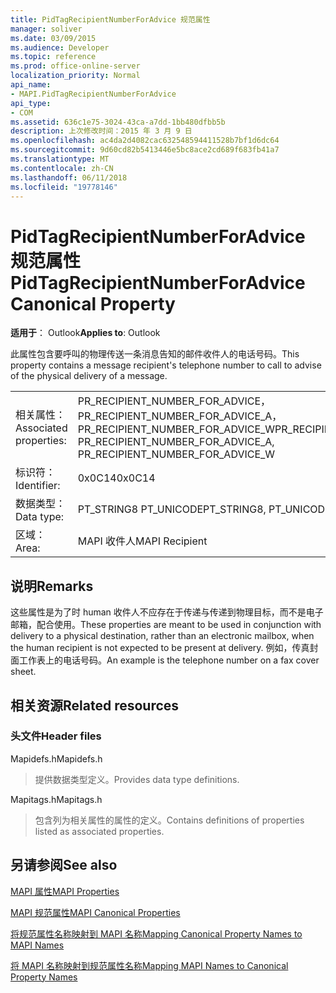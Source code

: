 ```yaml
---
title: PidTagRecipientNumberForAdvice 规范属性
manager: soliver
ms.date: 03/09/2015
ms.audience: Developer
ms.topic: reference
ms.prod: office-online-server
localization_priority: Normal
api_name:
- MAPI.PidTagRecipientNumberForAdvice
api_type:
- COM
ms.assetid: 636c1e75-3024-43ca-a7dd-1bb480dfbb5b
description: 上次修改时间：2015 年 3 月 9 日
ms.openlocfilehash: ac4da2d4082cac632548594411528b7bf1d6dc64
ms.sourcegitcommit: 9d60cd82b5413446e5bc8ace2cd689f683fb41a7
ms.translationtype: MT
ms.contentlocale: zh-CN
ms.lasthandoff: 06/11/2018
ms.locfileid: "19778146"
---
```

# <a name="pidtagrecipientnumberforadvice-canonical-property"></a><span data-ttu-id="af2fc-103">PidTagRecipientNumberForAdvice 规范属性</span><span class="sxs-lookup"><span data-stu-id="af2fc-103">PidTagRecipientNumberForAdvice Canonical Property</span></span>

  
  
<span data-ttu-id="af2fc-104">**适用于**： Outlook</span><span class="sxs-lookup"><span data-stu-id="af2fc-104">**Applies to**: Outlook</span></span> 
  
<span data-ttu-id="af2fc-105">此属性包含要呼叫的物理传送一条消息告知的邮件收件人的电话号码。</span><span class="sxs-lookup"><span data-stu-id="af2fc-105">This property contains a message recipient's telephone number to call to advise of the physical delivery of a message.</span></span>
  
|||
|:-----|:-----|
|<span data-ttu-id="af2fc-106">相关属性：</span><span class="sxs-lookup"><span data-stu-id="af2fc-106">Associated properties:</span></span>  <br/> |<span data-ttu-id="af2fc-107">PR_RECIPIENT_NUMBER_FOR_ADVICE，PR_RECIPIENT_NUMBER_FOR_ADVICE_A，PR_RECIPIENT_NUMBER_FOR_ADVICE_W</span><span class="sxs-lookup"><span data-stu-id="af2fc-107">PR_RECIPIENT_NUMBER_FOR_ADVICE, PR_RECIPIENT_NUMBER_FOR_ADVICE_A, PR_RECIPIENT_NUMBER_FOR_ADVICE_W</span></span>  <br/> |
|<span data-ttu-id="af2fc-108">标识符：</span><span class="sxs-lookup"><span data-stu-id="af2fc-108">Identifier:</span></span>  <br/> |<span data-ttu-id="af2fc-109">0x0C14</span><span class="sxs-lookup"><span data-stu-id="af2fc-109">0x0C14</span></span>  <br/> |
|<span data-ttu-id="af2fc-110">数据类型：</span><span class="sxs-lookup"><span data-stu-id="af2fc-110">Data type:</span></span>  <br/> |<span data-ttu-id="af2fc-111">PT_STRING8 PT_UNICODE</span><span class="sxs-lookup"><span data-stu-id="af2fc-111">PT_STRING8, PT_UNICODE</span></span>  <br/> |
|<span data-ttu-id="af2fc-112">区域：</span><span class="sxs-lookup"><span data-stu-id="af2fc-112">Area:</span></span>  <br/> |<span data-ttu-id="af2fc-113">MAPI 收件人</span><span class="sxs-lookup"><span data-stu-id="af2fc-113">MAPI Recipient</span></span>  <br/> |
   
## <a name="remarks"></a><span data-ttu-id="af2fc-114">说明</span><span class="sxs-lookup"><span data-stu-id="af2fc-114">Remarks</span></span>

<span data-ttu-id="af2fc-115">这些属性是为了时 human 收件人不应存在于传递与传递到物理目标，而不是电子邮箱，配合使用。</span><span class="sxs-lookup"><span data-stu-id="af2fc-115">These properties are meant to be used in conjunction with delivery to a physical destination, rather than an electronic mailbox, when the human recipient is not expected to be present at delivery.</span></span> <span data-ttu-id="af2fc-116">例如，传真封面工作表上的电话号码。</span><span class="sxs-lookup"><span data-stu-id="af2fc-116">An example is the telephone number on a fax cover sheet.</span></span>
  
## <a name="related-resources"></a><span data-ttu-id="af2fc-117">相关资源</span><span class="sxs-lookup"><span data-stu-id="af2fc-117">Related resources</span></span>

### <a name="header-files"></a><span data-ttu-id="af2fc-118">头文件</span><span class="sxs-lookup"><span data-stu-id="af2fc-118">Header files</span></span>

<span data-ttu-id="af2fc-119">Mapidefs.h</span><span class="sxs-lookup"><span data-stu-id="af2fc-119">Mapidefs.h</span></span>
  
> <span data-ttu-id="af2fc-120">提供数据类型定义。</span><span class="sxs-lookup"><span data-stu-id="af2fc-120">Provides data type definitions.</span></span>
    
<span data-ttu-id="af2fc-121">Mapitags.h</span><span class="sxs-lookup"><span data-stu-id="af2fc-121">Mapitags.h</span></span>
  
> <span data-ttu-id="af2fc-122">包含列为相关属性的属性的定义。</span><span class="sxs-lookup"><span data-stu-id="af2fc-122">Contains definitions of properties listed as associated properties.</span></span>
    
## <a name="see-also"></a><span data-ttu-id="af2fc-123">另请参阅</span><span class="sxs-lookup"><span data-stu-id="af2fc-123">See also</span></span>



[<span data-ttu-id="af2fc-124">MAPI 属性</span><span class="sxs-lookup"><span data-stu-id="af2fc-124">MAPI Properties</span></span>](mapi-properties.md)
  
[<span data-ttu-id="af2fc-125">MAPI 规范属性</span><span class="sxs-lookup"><span data-stu-id="af2fc-125">MAPI Canonical Properties</span></span>](mapi-canonical-properties.md)
  
[<span data-ttu-id="af2fc-126">将规范属性名称映射到 MAPI 名称</span><span class="sxs-lookup"><span data-stu-id="af2fc-126">Mapping Canonical Property Names to MAPI Names</span></span>](mapping-canonical-property-names-to-mapi-names.md)
  
[<span data-ttu-id="af2fc-127">将 MAPI 名称映射到规范属性名称</span><span class="sxs-lookup"><span data-stu-id="af2fc-127">Mapping MAPI Names to Canonical Property Names</span></span>](mapping-mapi-names-to-canonical-property-names.md)

